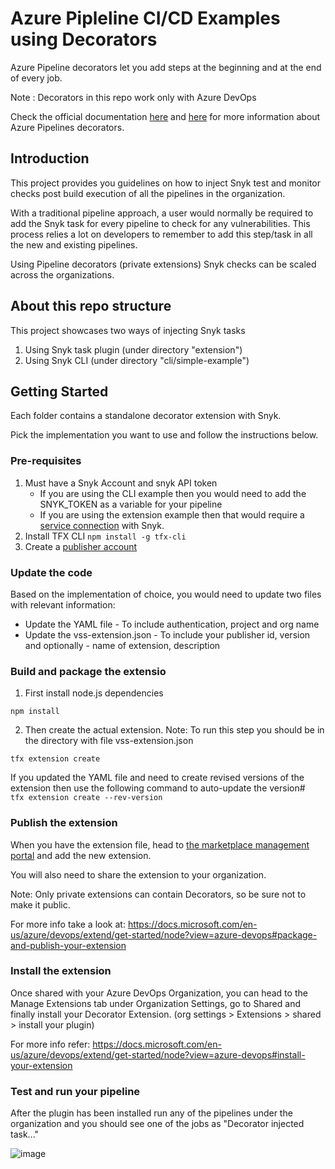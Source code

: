 # Azure Pipleline CI/CD Examples using Decorators

Azure Pipeline decorators let you add steps at the beginning and at the end of every job. 

Note : Decorators in this repo work only with Azure DevOps 

Check the official documentation [here](https://docs.microsoft.com/en-us/azure/devops/extend/develop/add-pipeline-decorator?view=azure-devops) and [here](https://docs.microsoft.com/en-us/azure/devops/extend/develop/pipeline-decorator-context?view=azure-devops) for more information about Azure Pipelines decorators.

## Introduction 

This project provides you guidelines on how to inject Snyk test and monitor checks post build execution of all the pipelines in the organization. 

With a traditional pipeline approach, a user would normally be required to add the Snyk task for every pipeline to check for any vulnerabilities. This process relies a lot on developers to remember to add this step/task in all the new and existing pipelines. 

Using Pipeline decorators (private extensions) Snyk checks can be scaled across the organizations. 

## About this repo structure
This project showcases two ways of injecting Snyk tasks 

1. Using Snyk task plugin (under directory "extension")
2. Using Snyk CLI (under directory "cli/simple-example")

## Getting Started

Each folder contains a standalone decorator extension with Snyk. 

Pick the implementation you want to use and follow the instructions below. 

### Pre-requisites
1. Must have a Snyk Account and snyk API token 
    - If you are using the CLI example then you would need to add the SNYK_TOKEN as a variable for your pipeline
    - If you are using the extension example then that would require a [service connection](https://support.snyk.io/hc/en-us/articles/360004127677-Azure-Pipelines-integration#UUID-de2c0973-46ee-29ea-742e-9c1acc91d13e) with Snyk. 
2. Install TFX CLI ```npm install -g tfx-cli```
3. Create a [publisher account](https://docs.microsoft.com/en-us/azure/devops/extend/get-started/node?view=azure-devops#create-a-publisher)

### Update the code 

Based on the implementation of choice, you would need to update two files with relevant information: 

- Update the YAML file - To include authentication, project and org name
- Update the vss-extension.json - To include your publisher id, version and optionally -  name of extension, description 

### Build and package the extensio

1. First install node.js dependencies

```npm install```

2. Then create the actual extension. 
Note: To run this step you should be in the directory with file vss-extension.json

```tfx extension create``` 

If you updated the YAML file and need to create revised versions of the extension then use the following command to auto-update the version#
``` tfx extension create --rev-version```

### Publish the extension 
When you have the extension file, head to [the marketplace management portal](https://marketplace.visualstudio.com/manage) and add the new extension.

You will also need to share the extension to your organization.

Note: Only private extensions can contain Decorators, so be sure not to make it public.

For more info take a look at: https://docs.microsoft.com/en-us/azure/devops/extend/get-started/node?view=azure-devops#package-and-publish-your-extension

### Install the extension 

Once shared with your Azure DevOps Organization, you can head to the Manage Extensions tab under Organization Settings, go to Shared and finally install your Decorator Extension. (org settings > Extensions > shared > install your plugin)

For more info refer: https://docs.microsoft.com/en-us/azure/devops/extend/get-started/node?view=azure-devops#install-your-extension

### Test and run your pipeline

After the plugin has been installed run any of the pipelines under the organization and you should see one of the jobs as "Decorator injected task..."

![image](https://user-images.githubusercontent.com/32653970/116176786-bedd6e80-a6e0-11eb-8f49-892158b6a9c6.png)
